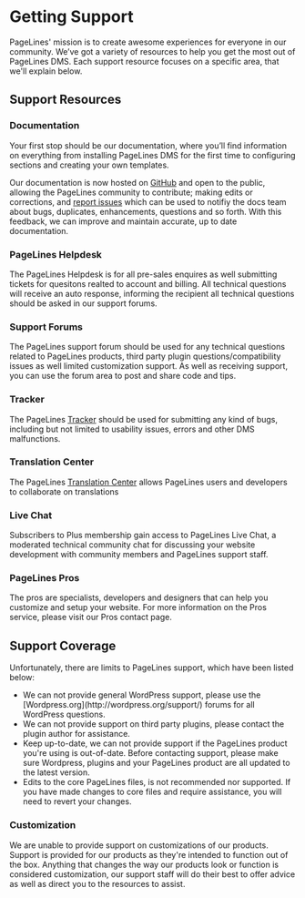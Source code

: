 # Getting Support #

PageLines' mission is to create awesome experiences for everyone in our community. We’ve got a variety of resources to help you get the most out of PageLines DMS. Each support resource focuses on a specific area, that we'll explain below.

## Support Resources ##

### Documentation ##

Your first stop should be our documentation, where you’ll find information on everything from installing PageLines DMS for the first time to configuring sections and creating your own templates.

Our documentation is now hosted on [GitHub](https://github.com/pagelines/Docs/) and open to the public, allowing the PageLines community to contribute; making edits or corrections, and [report issues](https://github.com/pagelines/Docs/issues) which can be used to notifiy the docs team about bugs, duplicates, enhancements, questions and so forth. With this feedback, we can improve and maintain accurate, up to date documentation.

### PageLines Helpdesk ###

The PageLines Helpdesk is for all pre-sales enquires as well submitting tickets for quesitons realted to account and billing. All technical questions will receive an auto response, informing the recipient all technical questions should be asked in our support forums.

### Support Forums ###

The PageLines support forum should be used for any technical questions related to PageLines products, third party plugin questions/compatibility issues as well limited customization support. As well as receiving support, you can use the forum area to post and share code and tips.

### Tracker ###

The PageLines [Tracker](http://www.pagelines.com/forum/tracdown/) should be used for submitting any kind of bugs, including but not limited to usability issues, errors and other DMS malfunctions.

### Translation Center ###

The PageLines [Translation Center](http://pagelines.com/translate/projects/) allows PageLines users and developers to collaborate on translations

### Live Chat ###

Subscribers to Plus membership gain access to PageLines Live Chat, a moderated technical community chat for discussing your website development with community members and PageLines support staff.

### PageLines Pros ###

The pros are specialists, developers and designers that can help you customize and setup your website. For more information on the Pros service, please visit our Pros contact page.

## Support Coverage ##

Unfortunately, there are limits to PageLines support, which have been listed below:

<ul>
<li>We can not provide general WordPress support, please use the [Wordpress.org](http://wordpress.org/support/) forums for all WordPress questions.</li>
<li>We can not provide support on third party plugins, please contact the plugin author for assistance.</li>
<li>Keep up-to-date, we can not provide support if the PageLines product you're using is out-of-date. Before contacting support, please make sure Wordpress, plugins and your PageLines product are all updated to the latest version.</li>
<li>Edits to the core PageLines files, is not recommended nor supported. If you have made changes to core files and require assistance, you will need to revert your changes.</li>
</ul>

### Customization ###

We are unable to provide support on customizations of our products. Support is provided for our products as they're intended to function out of the box. Anything that changes the way our products look or function is considered customization, our support staff will do their best to offer advice as well as direct you to the resources to assist.

